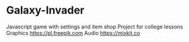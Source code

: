 # Galaxy-Invader
Javascript game with settings and item shop 
Project for college lessons 
Graphics https://pl.freepik.com
Audio https://mixkit.co

